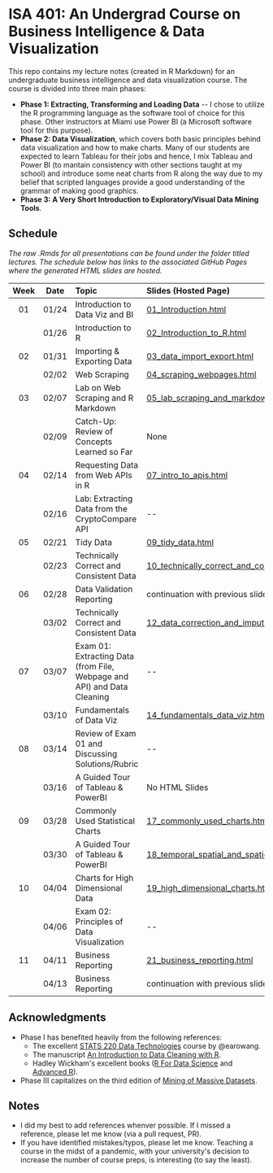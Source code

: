# ISA 401: An Undergrad Course on Business Intelligence & Data Visualization
This repo contains my lecture notes (created in R Markdown) for an undergraduate business intelligence and data visualization course. The course is divided into three main phases:  
  - **Phase 1: Extracting, Transforming and Loading Data** -- I chose to utilize the R programming language as the software tool of choice for this phase. Other instructors at Miami use Power BI (a Microsoft software tool for this purpose).  
  - **Phase 2: Data Visualization**, which covers both basic principles behind data visualization and how to make charts. Many of our students are expected to learn Tableau for their jobs and hence, I mix Tableau and Power BI (to mantain consistency with other sections taught at my school) and introduce some neat charts from R along the way due to my belief that scripted languages provide a good understanding of the grammar of making good graphics.  
  - **Phase 3: A Very Short Introduction to Exploratory/Visual Data Mining Tools**.

## Schedule

*The raw .Rmds for all presentations can be found under the folder titled lectures. The schedule below has links to the associated GitHub Pages where the generated HTML slides are hosted.*

| Week          | Date        | Topic                                  | Slides (Hosted Page) | Slides (PDF) |
| :---:        |    :----:   |          :---                           | :---                 | :---         |
| 01           |    01/24     | Introduction to Data Viz and BI        | [01_Introduction.html](https://fmegahed.github.io/isa401/class01/01_Introduction.html) | [01_Introduction.pdf](https://github.com/fmegahed/isa401/blob/main/PDFs/01_Introduction.pdf) | 
|              | 01/26 | Introduction to R| [02_Introduction_to_R.html](https://fmegahed.github.io/isa401/class02/02_introduction_to_r.html) | [02_Introduction_to_R.pdf](https://github.com/fmegahed/isa401/blob/main/PDFs/02_Introduction_to_R.pdf) |
|02            | 01/31 | Importing & Exporting Data| [03_data_import_export.html](https://fmegahed.github.io/isa401/class03/03_data_import_export.html) | [03_data_import_export.pdf](https://github.com/fmegahed/isa401/blob/main/PDFs/03_data_import_export.pdf) |
|            | 02/02 | Web Scraping| [04_scraping_webpages.html](https://fmegahed.github.io/isa401/class04/04_scraping_webpages.html) | [04_scraping_webpages.pdf](https://github.com/fmegahed/isa401/blob/main/PDFs/04_scraping_webpages.pdf) |
|03            | 02/07 | Lab on Web Scraping and R Markdown| [05_lab_scraping_and_markdown.html](https://fmegahed.github.io/isa401/class05/05_lab_scraping_and_markdown.html) | [05_scraping_webpages.pdf](https://github.com/fmegahed/isa401/blob/main/PDFs/05_lab_scraping_and_markdown.pdf) |
|            | 02/09 | Catch-Up: Review of Concepts Learned so Far | None | [06_handwritten_review_in_class.pdf](https://github.com/fmegahed/isa401/blob/main/PDFs/06_web_scraping_review_class_notes.pdf) |
|04            | 02/14 | Requesting Data from Web APIs in R| [07_intro_to_apis.html](https://fmegahed.github.io/isa401/class07/07_intro_to_apis.html) | [07_intro_to_apis.pdf](https://github.com/fmegahed/isa401/blob/main/PDFs/07_intro_to_apis.pdf) |
|           | 02/16 | Lab: Extracting Data from the CryptoCompare API| -- | -- |
|05            | 02/21 | Tidy Data| [09_tidy_data.html](https://fmegahed.github.io/isa401/class09/09_tidy_data.html) | [09_tidy_data.pdf](https://github.com/fmegahed/isa401/blob/main/PDFs/09_tidy_data.pdf) |
|         | 02/23 | Technically Correct and Consistent Data| [10_technically_correct_and_consistent_data.html](https://fmegahed.github.io/isa401/class10/10_technically_correct_and_consistent_data.html) | [10_technically_correct_and_consistent_data.pdf](https://github.com/fmegahed/isa401/blob/main/PDFs/10_technically_correct_and_consistent_data.pdf) |
|06            | 02/28 | Data Validation Reporting| continuation with previous slide deck | continuation with previous slide deck |
|         | 03/02 | Technically Correct and Consistent Data| [12_data_correction_and_imputation.html](https://fmegahed.github.io/isa401/class12/12_data_correction_and_imputation.html) | [12_data_correction_and_imputation.pdf](https://github.com/fmegahed/isa401/blob/main/PDFs/12_data_correction_and_imputation.pdf) |
|07            | 03/07| Exam 01: Extracting Data (from File, Webpage and API) and Data Cleaning| -- | -- |
|         | 03/10 | Fundamentals of Data Viz| [14_fundamentals_data_viz.html](https://fmegahed.github.io/isa401/class14/14_fundamentals_data_viz.html) | [14_fundamentals_data_viz.pdf](https://github.com/fmegahed/isa401/blob/main/PDFs/14_fundamentals_data_viz.pdf) |
|08            | 03/14| Review of Exam 01 and Discussing Solutions/Rubric| -- | -- |
|         | 03/16 | A Guided Tour of Tableau & PowerBI| No HTML Slides | [16_fundamentals_data_viz.pdf](https://github.com/fmegahed/isa401/Lectures/16_viz_software_intro/16_software_intro.pdf) |
|09            | 03/28| Commonly Used Statistical Charts| [17_commonly_used_charts.html](https://fmegahed.github.io/isa401/class17/17_commonly_used_charts.html) | [17_commonly_used_charts.pdf](https://github.com/fmegahed/isa401/blob/main/PDFs/17_commonly_used_charts.pdf) |
|         | 03/30 | A Guided Tour of Tableau & PowerBI| [18_temporal_spatial_and_spatiotemporal_charts.html](https://fmegahed.github.io/isa401/class18/18_temporal_spatial_and_spatiotemporal_charts.html) | [18_temporal_spatial_and_spatiotemporal_charts.pdf](https://github.com/fmegahed/isa401/blob/main/PDFs/18_temporal_spatial_and_spatiotemporal_charts.pdf) |
|10            | 04/04| Charts for High Dimensional Data| [19_high_dimensional_charts.html](https://fmegahed.github.io/isa401/class19/19_high_dimensional_charts.html) | [19_high_dimensional_charts.pdf](https://github.com/fmegahed/isa401/blob/main/PDFs/19_high_dimensional_charts.pdf) |
|            | 04/06| Exam 02: Principles of Data Visualization| -- | -- |
|11            | 04/11| Business Reporting| [21_business_reporting.html](https://fmegahed.github.io/isa401/class21/21_business_reporting.html) | [21_business_reporting.pdf](https://github.com/fmegahed/isa401/blob/main/PDFs/21_business_reporting.pdf) |
|            | 04/13 | Business Reporting| continuation with previous slide deck | continuation with previous slide deck |


## Acknowledgments
 * Phase I has benefited heavily from the following references:   
     + The excellent  [STATS 220 Data Technologies](https://stats220.earo.me/) course by @earowang.  
     + The manuscript [An Introduction to Data Cleaning with R](https://cran.r-project.org/doc/contrib/de_Jonge+van_der_Loo-Introduction_to_data_cleaning_with_R.pdf).  
     + Hadley Wickham's excellent books ([R For Data Science](https://r4ds.had.co.nz/) and [Advanced R](https://adv-r.hadley.nz/)).
* Phase III capitalizes on the third edition of [Mining of Massive Datasets](http://www.mmds.org/).  

## Notes
 * I did my best to add references whenver possible. If I missed a reference, please let me know (via a pull request, PR).
 * If you have identified mistakes/typos, please let me know. Teaching a course in the midst of a pandemic, with your university's decision to increase the number of course preps, is interesting (to say the least).  
